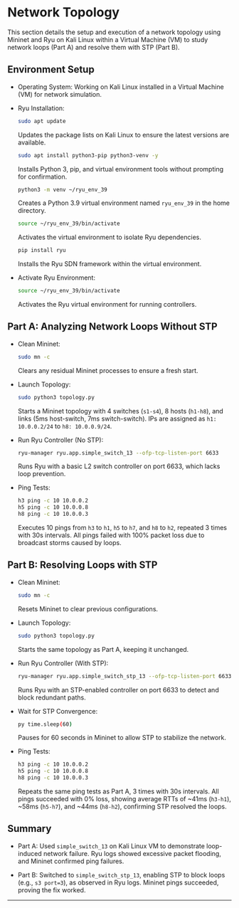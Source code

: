 # Network Topology

This section details the setup and execution of a network topology using Mininet and Ryu on Kali Linux within a Virtual Machine (VM) to study network loops (Part A) and resolve them with STP (Part B).

## Environment Setup

- Operating System: Working on Kali Linux installed in a Virtual Machine (VM) for network simulation.

- Ryu Installation:

  ```bash
  sudo apt update
  ```

  Updates the package lists on Kali Linux to ensure the latest versions are available.

  ```bash
  sudo apt install python3-pip python3-venv -y
  ```

  Installs Python 3, pip, and virtual environment tools without prompting for confirmation.

  ```bash
  python3 -m venv ~/ryu_env_39
  ```

  Creates a Python 3.9 virtual environment named `ryu_env_39` in the home directory.

  ```bash
  source ~/ryu_env_39/bin/activate
  ```

  Activates the virtual environment to isolate Ryu dependencies.

  ```bash
  pip install ryu
  ```

  Installs the Ryu SDN framework within the virtual environment.

- Activate Ryu Environment:

  ```bash
  source ~/ryu_env_39/bin/activate
  ```

  Activates the Ryu virtual environment for running controllers.

## Part A: Analyzing Network Loops Without STP

- Clean Mininet:

  ```bash
  sudo mn -c
  ```

  Clears any residual Mininet processes to ensure a fresh start.

- Launch Topology:

  ```bash
  sudo python3 topology.py
  ```

  Starts a Mininet topology with 4 switches (`s1-s4`), 8 hosts (`h1-h8`), and links (5ms host-switch, 7ms switch-switch). IPs are assigned as `h1: 10.0.0.2/24` to `h8: 10.0.0.9/24`.

- Run Ryu Controller (No STP):

  ```bash
  ryu-manager ryu.app.simple_switch_13 --ofp-tcp-listen-port 6633
  ```

  Runs Ryu with a basic L2 switch controller on port 6633, which lacks loop prevention.

- Ping Tests:

  ```bash
  h3 ping -c 10 10.0.0.2
  h5 ping -c 10 10.0.0.8
  h8 ping -c 10 10.0.0.3
  ```

  Executes 10 pings from `h3` to `h1`, `h5` to `h7`, and `h8` to `h2`, repeated 3 times with 30s intervals. All pings failed with 100% packet loss due to broadcast storms caused by loops.

## Part B: Resolving Loops with STP

- Clean Mininet:

  ```bash
  sudo mn -c
  ```

  Resets Mininet to clear previous configurations.

- Launch Topology:

  ```bash
  sudo python3 topology.py
  ```

  Starts the same topology as Part A, keeping it unchanged.

- Run Ryu Controller (With STP):

  ```bash
  ryu-manager ryu.app.simple_switch_stp_13 --ofp-tcp-listen-port 6633
  ```

  Runs Ryu with an STP-enabled controller on port 6633 to detect and block redundant paths.

- Wait for STP Convergence:

  ```bash
  py time.sleep(60)
  ```

  Pauses for 60 seconds in Mininet to allow STP to stabilize the network.

- Ping Tests:

  ```bash
  h3 ping -c 10 10.0.0.2
  h5 ping -c 10 10.0.0.8
  h8 ping -c 10 10.0.0.3
  ```

  Repeats the same ping tests as Part A, 3 times with 30s intervals. All pings succeeded with 0% loss, showing average RTTs of ~41ms (`h3-h1`), ~58ms (`h5-h7`), and ~44ms (`h8-h2`), confirming STP resolved the loops.

## Summary

- Part A: Used `simple_switch_13` on Kali Linux VM to demonstrate loop-induced network failure. Ryu logs showed excessive packet flooding, and Mininet confirmed ping failures.

- Part B: Switched to `simple_switch_stp_13`, enabling STP to block loops (e.g., `s3 port=3`), as observed in Ryu logs. Mininet pings succeeded, proving the fix worked.

---
